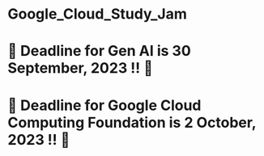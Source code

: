 # Google_Cloud_Study_Jam

# 🚨 Deadline for Gen AI is 30 September, 2023 ‼️ 🚨

# 🚨 Deadline for Google Cloud Computing Foundation is 2 October, 2023 ‼️ 🚨

